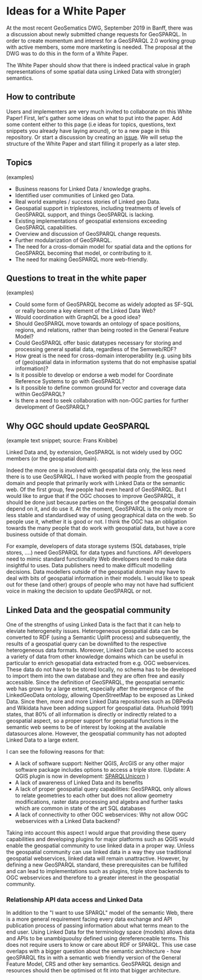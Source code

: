 # Ideas for a White Paper 

At the most recent GeoSematics DWG, September 2019 in Banff, there was a discussion about newly submitted change requests for GeoSPARQL. In order to create momentum and interest for a GeoSPARQL 2.0 working group with active members, some more marketing is needed. The proposal at the DWG was to do this in the form of a White Paper. 

The White Paper should show that there is indeed practical value in graph representations of some spatial data using Linked Data with strong(er) semantics. 

## How to contribute
Users and implementers are very much invited to collaborate on this White Paper! First, let's gather some ideas on what to put into the paper. Add some content either to this page (i.e ideas for topics, questions, text snippets you already have laying around), or to a new page in this repository. Or start a discussion by creating an [issue](https://github.com/opengeospatial/geosemantics-dwg/issues). We will setup the structure of the White Paper and start filling it properly as a later step. 

## Topics
(examples)
- Business reasons for Linked Data / knowledge graphs.
- Identified user communities of Linked geo Data.
- Real world examples / success stories of Linked geo Data.
- Geospatial support in triplestores, including treatments of levels of GeoSPARQL support, and things GeoSPARQL is lacking.
- Existing implementations of geospatial extensions exceeding GeoSPARQL capabilities.
- Overview and discussion of GeoSPARQL change requests.
- Further modularization of GeoSPARQL.
- The need for a cross-domain model for spatial data and the options for GeoSPARQL becoming that model, or contributing to it.
- The need for making GeoSPARQL more web-friendly.

## Questions to treat in the white paper
(examples)

- Could some form of GeoSPARQL become as widely adopted as SF-SQL or really become a key element of the Linked Data Web?
- Would coordination with GraphQL be a good idea?
- Should GeoSPARQL move towards an ontology of space positions, regions, and relations, rather than being rooted in the General Feature Model?
- Could GeoSPARQL offer basic datatypes necessary for storing and processing general spatial data, regardless of the Semweb/RDF?
- How great is the need for cross-domain interoperability (e.g. using bits of (geo)spatial data in information systems that do not emphasise spatial information)?
- Is it possible to develop or endorse a web model for Coordinate Reference Systems to go with GeoSPARQL?
- Is it possible to define common ground for vector and coverage data within GeoSPARQL?
- Is there a need to seek collaboration with non-OGC parties for further development of GeoSPARQL?

## Why OGC should update GeoSPARQL
(example text snippet; source: Frans Knibbe)

Linked Data and, by extension, GeoSPARQL is not widely used by OGC members (or the geospatial domain).

Indeed the more one is involved with geospatial data only, the less need there is to use GeoSPARQL. I have worked with people from the geospatial domain and people that primarily work with Linked Data or the semantic web. Of the first group, few people had even heard of GeoSPARQL. But I would like to argue that if the OGC chooses to improve GeoSPARQL, it should be done just because parties on the fringes of the geospatial domain depend on it, and do use it. At the moment, GeoSPARQL is the only more or less stable and standardised way of using geographical data on the web. So people use it, whether it is good or not. I think the OGC has an obligation towards the many people that do work with geospatial data, but have a core business outside of that domain. 

For example, developers of data storage systems (SQL databases, triple stores, ….) need GeoSPARQL for data types and functions. API developers need to mimic standard functionality  Web developers need to make data insightful to uses. Data publishers need to make difficult modelling decisions. Data modellers outside of the geospatial domain may have to deal with bits of geospatial information in their models. I would like to speak out for these (and other) groups of people who may not have had sufficient voice in making the decision to update GeoSPARQL or not.

## Linked Data and the geospatial community
One of the strengths of using Linked Data is the fact that it can help to eleviate heterogeneity issues. Heterogeneous geospatial data can be converted to RDF (using a Semantic Uplift process) and subsequently, the results of a geospatial query can be downlifted to the respective heterogeneous data formats. Moreover, Linked Data can be used to access a variety of data from other knowledge domains which can be useful in particular to enrich gesopatial data extracted from e.g. OGC webservices. These data do not have to be stored locally, no schema has to be developed to import them into the own database and they are often free and easily accessible. Since the definition of GeoSPARQL, the geospatial semantic web has grown by a large extent, especially after the emergence of the LinkedGeoData ontology, allowing OpenStreetMap to be exposed as Linked Data. Since then, more and more Linked Data repositories such as DBPedia and Wikidata have been adding support for geospatial data. (Huxhold 1991) states, that 80% of all information is directly or indirectly related to a geospatial aspect, so a proper support for geospatial functions in the semantic web seems to be of interest by looking at the available datasources alone.
However, the geospatial community has not adopted Linked Data to a large extent. 

I can see the following reasons for that:

* A lack of software support: Neither QGIS, ArcGIS or any other major software package includes options to access a triple store.
  (Update: A QGIS plugin is now in development: [SPARQLUnicorn](https://plugins.qgis.org/plugins/sparqlunicorn/) )
* A lack of awareness of Linked Data and its benefits
* A lack of proper geospatial query capabilities: GeoSPARQL only allows to relate geometries to each other but does not allow
geometry modifications, raster data processing and algebra and further tasks which are common in state of the art SQL databases
* A lack of connectivity to other OGC webservices: Why not allow OGC webservices with a Linked Data backend?


Taking into account this aspect I would argue that providing these query capabilities and developing plugins for major platforms such as QGIS would enable the geospatial community to use linked data in a proper way. Unless the geospatial community can use linked data in a way they use traditional geospatial webservices, linked data will remain unattractive. However, by defining a new GeoSPARQL standard, these prerequisites can be fulfilled and can lead to implementations such as plugins, triple store backends to OGC webservices and therefore to a greater interest in the geospatial community.

### Relationship API data access and Linked Data 
In addition to the "I want to use SPARQL" model of the semantic Web, there is a more general requirement facing every data exchange and API publication process of passing information about what terms mean to the end user.  Using Linked Data for the terminology space (models) allows data and APIs to be unambiguoulsy defined using dereferenceable terms. This does not require users to know or care about RDF or SPARQL.  This use case overlaps with a bigger question about the semantic architecture - how geoSPARQL fits in with a semantic web friendly version of the General Feature Model, CRS and other key semantics. GeoSPARQL design and resources should then be optimised ot fit into that bigger architecture.
